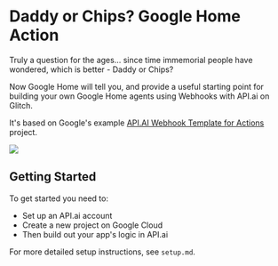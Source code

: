 # Daddy or Chips? Google Home Action

Truly a question for the ages... since time immemorial people have wondered, which is better - Daddy or Chips?

Now Google Home will tell you, and provide a useful starting point for building your own Google Home agents using Webhooks with API.ai on Glitch.

It's based on Google's example [API.AI Webhook Template for Actions](https://github.com/actions-on-google/apiai-webhook-template-nodejs) project.

![](https://cdn.glitch.com/af1e91ec-2f6d-4a37-82cb-21c8bd289460%2FgoogleHome.png)

## Getting Started
To get started you need to:
- Set up an API.ai account
- Create a new project on Google Cloud
- Then build out your app's logic in API.ai

For more detailed setup instructions, see `setup.md`.

